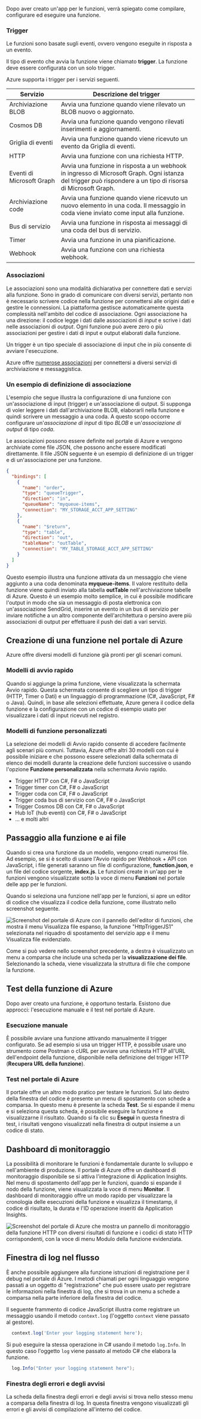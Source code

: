 Dopo aver creato un'app per le funzioni, verrà spiegato come compilare, configurare ed eseguire una funzione.

### <a name="triggers"></a>Trigger

Le funzioni sono basate sugli eventi, ovvero vengono eseguite in risposta a un evento.

Il tipo di evento che avvia la funzione viene chiamato **trigger**. La funzione deve essere configurata con un solo trigger.

Azure supporta i trigger per i servizi seguenti.

| Servizio                 | Descrizione del trigger  |
|-------------------------|---------|
| Archiviazione BLOB            | Avvia una funzione quando viene rilevato un BLOB nuovo o aggiornato.       |
| Cosmos DB               | Avvia una funzione quando vengono rilevati inserimenti e aggiornamenti.      |
| Griglia di eventi              | Avvia una funzione quando viene ricevuto un evento da Griglia di eventi.       |
| HTTP                    | Avvia una funzione con una richiesta HTTP.      |
| Eventi di Microsoft Graph  | Avvia una funzione in risposta a un webhook in ingresso di Microsoft Graph. Ogni istanza del trigger può rispondere a un tipo di risorsa di Microsoft Graph.       |
| Archiviazione code           | Avvia una funzione quando viene ricevuto un nuovo elemento in una coda. Il messaggio in coda viene inviato come input alla funzione.      |
| Bus di servizio             | Avvia una funzione in risposta ai messaggi di una coda del bus di servizio.       |
| Timer                   | Avvia una funzione in una pianificazione.       |
| Webhook                | Avvia una funzione con una richiesta webhook.       |

### <a name="bindings"></a>Associazioni

Le associazioni sono una modalità dichiarativa per connettere dati e servizi alla funzione. Sono in grado di comunicare con diversi servizi, pertanto non è necessario scrivere codice nella funzione per connettersi alle origini dati e gestire le connessioni. La piattaforma gestisce automaticamente questa complessità nell'ambito del codice di associazione. Ogni associazione ha una direzione: il codice legge i dati dalle associazioni di *input* e scrive i dati nelle associazioni di *output*. Ogni funzione può avere zero o più associazioni per gestire i dati di input e output elaborati dalla funzione.

Un trigger è un tipo speciale di associazione di input che in più consente di avviare l'esecuzione.

Azure offre [numerose associazioni](https://docs.microsoft.com/azure/azure-functions/functions-triggers-bindings#supported-bindings) per connettersi a diversi servizi di archiviazione e messaggistica.

### <a name="a-sample-binding-definition"></a>Un esempio di definizione di associazione

L'esempio che segue illustra la configurazione di una funzione con un'associazione di input (trigger) e un'associazione di output. Si supponga di voler leggere i dati dall'archiviazione BLOB, elaborarli nella funzione e quindi scrivere un messaggio a una coda. A questo scopo occorre configurare un'_associazione di input_ di tipo *BLOB* e un'_associazione di output_ di tipo *coda*.

Le associazioni possono essere definite nel portale di Azure e vengono archiviate come file JSON, che possono anche essere modificati direttamente. Il file JSON seguente è un esempio di definizione di un trigger e di un'associazione per una funzione.

```json
{
  "bindings": [
    {
      "name": "order",
      "type": "queueTrigger",
      "direction": "in",
      "queueName": "myqueue-items",
      "connection": "MY_STORAGE_ACCT_APP_SETTING"
    },
    {
      "name": "$return",
      "type": "table",
      "direction": "out",
      "tableName": "outTable",
      "connection": "MY_TABLE_STORAGE_ACCT_APP_SETTING"
    }
  ]
}
```

Questo esempio illustra una funzione attivata da un messaggio che viene aggiunto a una coda denominata **myqueue-items**. Il valore restituito della funzione viene quindi inviato alla tabella **outTable** nell'archiviazione tabelle di Azure. Questo è un esempio molto semplice, in cui è possibile modificare l'output in modo che sia un messaggio di posta elettronica con un'associazione SendGrid, inserire un evento in un bus di servizio per inviare notifiche a un altro componente dell'architettura o persino avere più associazioni di output per effettuare il push dei dati a vari servizi.

## <a name="creating-a-function-in-the-azure-portal"></a>Creazione di una funzione nel portale di Azure

Azure offre diversi modelli di funzione già pronti per gli scenari comuni.

### <a name="quickstart-templates"></a>Modelli di avvio rapido

Quando si aggiunge la prima funzione, viene visualizzata la schermata Avvio rapido. Questa schermata consente di scegliere un tipo di trigger (HTTP, Timer o Dati) e un linguaggio di programmazione (C#, JavaScript, F# o Java). Quindi, in base alle selezioni effettuate, Azure genera il codice della funzione e la configurazione con un codice di esempio usato per visualizzare i dati di input ricevuti nel registro.

### <a name="custom-function-templates"></a>Modelli di funzione personalizzati

La selezione dei modelli di Avvio rapido consente di accedere facilmente agli scenari più comuni. Tuttavia, Azure offre altri 30 modelli con cui è possibile iniziare e che possono essere selezionati dalla schermata di elenco dei modelli durante la creazione delle funzioni successive o usando l'opzione **Funzione personalizzata** nella schermata Avvio rapido.

- Trigger HTTP con C#, F# o JavaScript
- Trigger timer con C#, F# o JavaScript
- Trigger coda con C#, F# o JavaScript
- Trigger coda bus di servizio con C#, F# o JavaScript
- Trigger Cosmos DB con C#, F# o JavaScript
- Hub IoT (hub eventi) con C#, F# o JavaScript
- ... e molti altri

## <a name="navigating-to-your-function-and-files"></a>Passaggio alla funzione e ai file

Quando si crea una funzione da un modello, vengono creati numerosi file. Ad esempio, se si è scelto di usare l'Avvio rapido per Webhook + API con JavaScript, i file generati saranno un file di configurazione, **function.json**, e un file del codice sorgente, **index.js**. Le funzioni create in un'app per le funzioni vengono visualizzate sotto la voce di menu **Funzioni** nel portale delle app per le funzioni.

Quando si seleziona una funzione nell'app per le funzioni, si apre un editor di codice che visualizza il codice della funzione, come illustrato nello screenshot seguente.

![Screenshot del portale di Azure con il pannello dell'editor di funzioni, che mostra il menu Visualizza file espanso, la funzione "HttpTriggerJS1" selezionata nel riquadro di spostamento del servizio app e il menu Visualizza file evidenziato.](../media/4-file-navigation.png)

Come si può vedere nello screenshot precedente, a destra è visualizzato un menu a comparsa che include una scheda per la **visualizzazione dei file**. Selezionando la scheda, viene visualizzata la struttura di file che compone la funzione.

## <a name="testing-your-azure-function"></a>Test della funzione di Azure

Dopo aver creato una funzione, è opportuno testarla. Esistono due approcci: l'esecuzione manuale e il test nel portale di Azure.

### <a name="manual-execution"></a>Esecuzione manuale

È possibile avviare una funzione attivando manualmente il trigger configurato. Se ad esempio si usa un trigger HTTP, è possibile usare uno strumento come Postman o cURL per avviare una richiesta HTTP all'URL dell'endpoint della funzione, disponibile nella definizione del trigger HTTP (**Recupera URL della funzione**).

### <a name="testing-in-the-azure-portal"></a>Test nel portale di Azure

Il portale offre un altro modo pratico per testare le funzioni. Sul lato destro della finestra del codice è presente un menu di spostamento con schede a comparsa. In questo menu è presente la scheda **Test**. Se si espande il menu e si seleziona questa scheda, è possibile eseguire la funzione e visualizzarne il risultato. Quando si fa clic su **Esegui** in questa finestra di test, i risultati vengono visualizzati nella finestra di output insieme a un codice di stato.

## <a name="monitoring-dashboard"></a>Dashboard di monitoraggio

La possibilità di monitorare le funzioni è fondamentale durante lo sviluppo e nell'ambiente di produzione. Il portale di Azure offre un dashboard di monitoraggio disponibile se si attiva l'integrazione di Application Insights. Nel menu di spostamento dell'app per le funzioni, quando si espande il nodo della funzione, viene visualizzata la voce di menu **Monitor**. Il dashboard di monitoraggio offre un modo rapido per visualizzare la cronologia delle esecuzioni della funzione e visualizza il timestamp, il codice di risultato, la durata e l'ID operazione inseriti da Application Insights.

![Screenshot del portale di Azure che mostra un pannello di monitoraggio della funzione HTTP con diversi risultati di funzione e i codici di stato HTTP corrispondenti, con la voce di menu Modulo della funzione evidenziata.](../media/4-monitor-function.png)

## <a name="streaming-log-window"></a>Finestra di log nel flusso

È anche possibile aggiungere alla funzione istruzioni di registrazione per il debug nel portale di Azure. I metodi chiamati per ogni linguaggio vengono passati a un oggetto di "registrazione" che può essere usato per registrare le informazioni nella finestra di log, che si trova in un menu a schede a comparsa nella parte inferiore della finestra del codice.

Il seguente frammento di codice JavaScript illustra come registrare un messaggio usando il metodo `context.log` (l'oggetto `context` viene passato al gestore).

```javascript
  context.log('Enter your logging statement here');
```

Si può eseguire la stessa operazione in C# usando il metodo `log.Info`. In questo caso l'oggetto `log` viene passato al metodo C# che elabora la funzione.

```csharp
  log.Info("Enter your logging statement here");
```

### <a name="errors-and-warnings-window"></a>Finestra degli errori e degli avvisi

La scheda della finestra degli errori e degli avvisi si trova nello stesso menu a comparsa della finestra di log. In questa finestra vengono visualizzati gli errori e gli avvisi di compilazione all'interno del codice.
